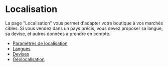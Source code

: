 # Localisation

La page "Localisation" vous permet d'adapter votre boutique à vos marchés cibles. Si vous vendez dans un pays précis, vous devez proposer sa langue, sa devise, et autres données à prendre en compte. 

* [Paramètres de localisation](parametres-de-localisation.md)
* [Langues](langues.md)
* [Devises](devises.md)
* [Géolocalisation](geolocalisation.md)



